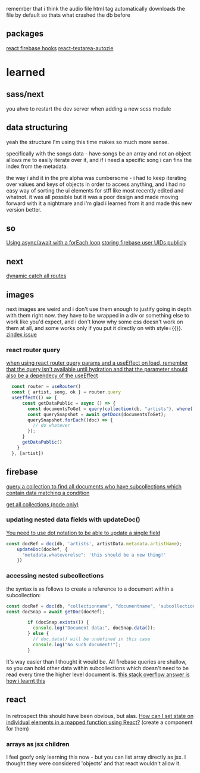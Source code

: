 remember that i think the audio file html tag automatically downloads the file by default so thats what crashed the db before

## packages
[react firebase hooks](https://www.npmjs.com/package/react-firebase-hooks)
[react-textarea-autozie](https://www.npmjs.com/package/react-textarea-autosize)


# learned

## sass/next

you ahve to restart the dev server when adding a new scss module

## data structuring

yeah the structure I'm using this time makes so much more sense.

specifically with the songs data - have songs be an array and not an object allows me to easily iterate over it, and if i need a specific song i can finx the index from the metadata.

the way i ahd it in the pre alpha was cumbersome - i had to keep iterating over values and keys of objects in order to access anything, and i had no easy way of sorting the ui elements for stff like most recently edited and whatnot. it was all possible but it was a poor design and made moving forward with it a nightmare and i'm glad i learned from it and made this new version better.

## so

[Using async/await with a forEach loop](https://stackoverflow.com/questions/37576685/using-async-await-with-a-foreach-loop)
[storing firebase user UIDs publicly](https://www.quora.com/Is-it-unsafe-to-reveal-the-user-IDs-of-Firebase-users)

## next
[dynamic catch all routes](https://nextjs.org/docs/routing/dynamic-routes)

## images

next images are weird and i don't use them enough to justify going in depth with them right now. they have to be wrapped in a div or something else to work like you'd expect, and i don't know why some css doesn't work on them at all, and some works only if you put it directly on with style={{}}. [zindex issue](https://github.com/vercel/next.js/discussions/30259)

### react router query

[when using react router query params and a useEffect on load, remember that the query isn't available until hydration and that the parameter should also be a dependecy of the useEffect](https://github.com/vercel/next.js/discussions/11484)

```js
  const router = useRouter()
  const { artist, song, ok } = router.query
  useEffect(() => {
      const getDataPublic = async () => {
        const documentsToGet = query(collection(db, "artists"), where(`metadata.artistName`, "==", 'artistname1'));
        const querySnapshot = await getDocs(documentsToGet);
        querySnapshot.forEach((doc) => {
          // do whatever
        });
      }
      getDataPublic()
    }
  }, [artist])
```

## firebase

[query a collection to find all documents who have subcollections which contain data matching a condition](https://firebase.blog/posts/2019/06/understanding-collection-group-queries)

[get all collections (node only)](https://googleapis.dev/nodejs/firestore/latest/Firestore.html#listCollections)

### updating nested data fields with updateDoc()

[You need to use dot notation to be able to update a single field](https://stackoverflow.com/a/49151326/19101255)

```js
const docRef = doc(db, 'artists', artistData.metadata.artistName);
    updateDoc(docRef, {
      "metadata.whateverelse": 'this should be a new thing!'
    })
```

### accessing nested subcollections

the syntax is as follows to create a reference to a document within a subcollection: 
```js
const docRef = doc(db, "collectionname", "documentname", 'subcollectionname', 'documentinsubcollectionname');
const docSnap = await getDoc(docRef);

        if (docSnap.exists()) {
          console.log("Document data:", docSnap.data());
        } else {
          // doc.data() will be undefined in this case
          console.log("No such document!");
        }
```
It's way easier than I thought it would be. All firebase queries are shallow, so you can hold other data within subcollections which doesn't need to be read every time the higher level document is.
[this stack overflow answer is how i learnt this](https://stackoverflow.com/a/69313831/19101255)

## react

###

In retrospect this should have been obvious, but alas.
[How can I set state on individual elements in a mapped function using React?](https://stackoverflow.com/a/71065488/19101255) (create a component for them)

### arrays as jsx children

I feel goofy only learning this now - but you can list array directly as jsx. I thought they were considered 'objects' and that react wouldn't allow it.